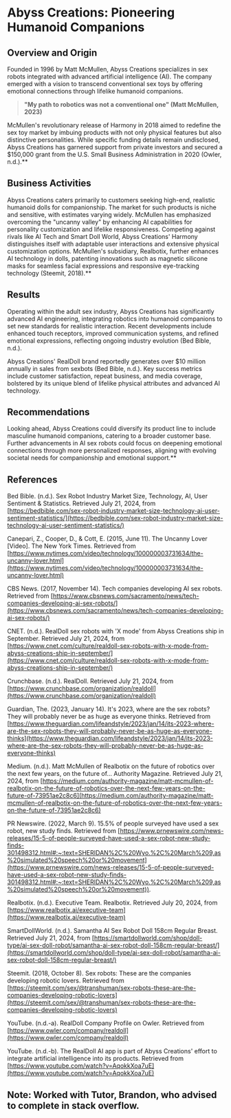 # Abyss Creations: Pioneering Humanoid Companions

## Overview and Origin

Founded in 1996 by Matt McMullen, Abyss Creations specializes in sex robots integrated with advanced artificial intelligence (AI). The company emerged with a vision to transcend conventional sex toys by offering emotional connections through lifelike humanoid companions.
> **"My path to robotics was not a conventional one" (Matt McMullen, 2023)**

McMullen's revolutionary release of Harmony in 2018 aimed to redefine the sex toy market by imbuing products with not only physical features but also distinctive personalities. While specific funding details remain undisclosed, Abyss Creations has garnered support from private investors and secured a $150,000 grant from the U.S. Small Business Administration in 2020 (Owler, n.d.).**

## Business Activities

Abyss Creations caters primarily to customers seeking high-end, realistic humanoid dolls for companionship. The market for such products is niche and sensitive, with estimates varying widely. McMullen has emphasized overcoming the "uncanny valley" by enhancing AI capabilities for personality customization and lifelike responsiveness. Competing against rivals like AI Tech and Smart Doll World, Abyss Creations' Harmony distinguishes itself with adaptable user interactions and extensive physical customization options. McMullen's subsidiary, Realbotix, further enhances AI technology in dolls, patenting innovations such as magnetic silicone masks for seamless facial expressions and responsive eye-tracking technology (Steemit, 2018).**

## Results

Operating within the adult sex industry, Abyss Creations has significantly advanced AI engineering, integrating robotics into humanoid companions to set new standards for realistic interaction. Recent developments include enhanced touch receptors, improved communication systems, and refined emotional expressions, reflecting ongoing industry evolution (Bed Bible, n.d.).


Abyss Creations' RealDoll brand reportedly generates over $10 million annually in sales from sexbots (Bed Bible, n.d.). Key success metrics include customer satisfaction, repeat business, and media coverage, bolstered by its unique blend of lifelike physical attributes and advanced AI technology.

## Recommendations

Looking ahead, Abyss Creations could diversify its product line to include masculine humanoid companions, catering to a broader customer base. Further advancements in AI sex robots could focus on deepening emotional connections through more personalized responses, aligning with evolving societal needs for companionship and emotional support.**







## References 



Bed Bible. (n.d.). Sex Robot Industry Market Size, Technology, AI, User Sentiment & Statistics. Retrieved July 21, 2024, from [https://bedbible.com/sex-robot-industry-market-size-technology-ai-user-sentiment-statistics/](https://bedbible.com/sex-robot-industry-market-size-technology-ai-user-sentiment-statistics/)

Canepari, Z., Cooper, D., & Cott, E. (2015, June 11). The Uncanny Lover [Video]. The New York Times. Retrieved from [https://www.nytimes.com/video/technology/100000003731634/the-uncanny-lover.html](https://www.nytimes.com/video/technology/100000003731634/the-uncanny-lover.html)

CBS News. (2017, November 14). Tech companies developing AI sex robots. Retrieved from [https://www.cbsnews.com/sacramento/news/tech-companies-developing-ai-sex-robots/](https://www.cbsnews.com/sacramento/news/tech-companies-developing-ai-sex-robots/)

CNET. (n.d.). RealDoll sex robots with 'X mode' from Abyss Creations ship in September. Retrieved July 21, 2024, from [https://www.cnet.com/culture/realdoll-sex-robots-with-x-mode-from-abyss-creations-ship-in-september/](https://www.cnet.com/culture/realdoll-sex-robots-with-x-mode-from-abyss-creations-ship-in-september/)

Crunchbase. (n.d.). RealDoll. Retrieved July 21, 2024, from [https://www.crunchbase.com/organization/realdoll](https://www.crunchbase.com/organization/realdoll)

Guardian, The. (2023, January 14). It's 2023, where are the sex robots? They will probably never be as huge as everyone thinks. Retrieved from [https://www.theguardian.com/lifeandstyle/2023/jan/14/its-2023-where-are-the-sex-robots-they-will-probably-never-be-as-huge-as-everyone-thinks](https://www.theguardian.com/lifeandstyle/2023/jan/14/its-2023-where-are-the-sex-robots-they-will-probably-never-be-as-huge-as-everyone-thinks)

Medium. (n.d.). Matt McMullen of Realbotix on the future of robotics over the next few years, on the future of... Authority Magazine. Retrieved July 21, 2024, from [https://medium.com/authority-magazine/matt-mcmullen-of-realbotix-on-the-future-of-robotics-over-the-next-few-years-on-the-future-of-73951ae2c8c6](https://medium.com/authority-magazine/matt-mcmullen-of-realbotix-on-the-future-of-robotics-over-the-next-few-years-on-the-future-of-73951ae2c8c6)

PR Newswire. (2022, March 9). 15.5% of people surveyed have used a sex robot, new study finds. Retrieved from [https://www.prnewswire.com/news-releases/15-5-of-people-surveyed-have-used-a-sex-robot-new-study-finds-301498312.html#:~:text=SHERIDAN%2C%20Wyo.%2C%20March%209,as%20simulated%20speech%20or%20movement](https://www.prnewswire.com/news-releases/15-5-of-people-surveyed-have-used-a-sex-robot-new-study-finds-301498312.html#:~:text=SHERIDAN%2C%20Wyo.%2C%20March%209,as%20simulated%20speech%20or%20movement)).

Realbotix. (n.d.). Executive Team. Realbotix. Retrieved July 20, 2024, from [https://www.realbotix.ai/executive-team](https://www.realbotix.ai/executive-team)

SmartDollWorld. (n.d.). Samantha AI Sex Robot Doll 158cm Regular Breast. Retrieved July 21, 2024, from [https://smartdollworld.com/shop/doll-type/ai-sex-doll-robot/samantha-ai-sex-robot-doll-158cm-regular-breast/](https://smartdollworld.com/shop/doll-type/ai-sex-doll-robot/samantha-ai-sex-robot-doll-158cm-regular-breast/)

Steemit. (2018, October 8). Sex robots: These are the companies developing robotic lovers. Retrieved from [https://steemit.com/sex/@transhuman/sex-robots-these-are-the-companies-developing-robotic-lovers](https://steemit.com/sex/@transhuman/sex-robots-these-are-the-companies-developing-robotic-lovers)

YouTube. (n.d.-a). RealDoll Company Profile on Owler. Retrieved from [https://www.owler.com/company/realdoll](https://www.owler.com/company/realdoll)

YouTube. (n.d.-b). The RealDoll AI app is part of Abyss Creations' effort to integrate artificial intelligence into its products. Retrieved from [https://www.youtube.com/watch?v=AqokkXoa7uE](https://www.youtube.com/watch?v=AqokkXoa7uE)
##
## Note: Worked with Tutor, Brandon, who advised to complete in stack overflow.